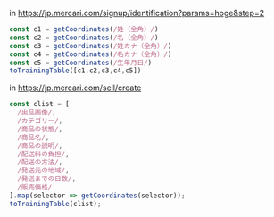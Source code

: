 in https://jp.mercari.com/signup/identification?params=hoge&step=2

```js
const c1 = getCoordinates(/姓（全角）/)
const c2 = getCoordinates(/名（全角）/)
const c3 = getCoordinates(/姓カナ（全角）/)
const c4 = getCoordinates(/名カナ（全角）/)
const c5 = getCoordinates(/生年月日/)
toTrainingTable([c1,c2,c3,c4,c5])
```

in https://jp.mercari.com/sell/create

```js
const clist = [
  /出品画像/,
  /カテゴリー/,
  /商品の状態/,
  /商品名/,
  /商品の説明/,
  /配送料の負担/,
  /配送の方法/,
  /発送元の地域/,
  /発送までの日数/,
  /販売価格/
].map(selector => getCoordinates(selector));
toTrainingTable(clist);
```